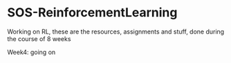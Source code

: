 # SOS-ReinforcementLearning
Working on RL, these are the resources, assignments and stuff, done during the course of 8 weeks

Week4: going on
